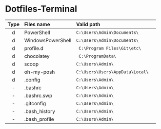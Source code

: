 # Dotfiles-Terminal

<!--
| Type      | Files name              |   Valid path                    |
| :---:     |   :----                 |   :---                          |
| d         | PowerShell              | C:\Users\Admin\Documents\       |
| d         | WindowsPowerShell       | C:\Users\Admin\Documents\       |
| d         | profile.d               | C:\Program Files\Git\etc\       |
| d         | chocolatey              | C:\ProgramData\                 |
| d         | scoop                   | C:\Users\Admin\                 |
| d         | oh-my-posh              | C:\Users\Users\AppData\Local\   |
| d         | .config                 | C:\Users\Admin\                 |
| -         | .bashrc                 | C:\Users\Admin\                 |
| -         | .bashrc.swp             | C:\Users\Admin\                 |
| -         | .gitconfig              | C:\Users\Admin\                 |
| -         | .bash_history           | C:\Users\Admin\                 |
| -         | .bash_profile           | C:\Users\Admin\                 |
-->



| Type      | Files name              |   Valid path                            |
| :---:     |   :----                 |   :---                                  |
| d         | PowerShell              | ``` C:\Users\Admin\Documents\       ``` |
| d         | WindowsPowerShell       | ``` C:\Users\Admin\Documents\       ``` |
| d         | profile.d               | ```  C:\Program Files\Git\etc\      ``` |
| d         | chocolatey              | ```  C:\ProgramData\                ``` |
| d         | scoop                   | ``` C:\Users\Admin\                 ``` |
| d         | oh-my-posh              | ``` C:\Users\Users\AppData\Local\   ``` |
| d         | .config                 | ``` C:\Users\Admin\                 ``` |
| -         | .bashrc                 | ``` C:\Users\Admin\                 ``` |
| -         | .bashrc.swp             | ``` C:\Users\Admin\                 ``` |
| -         | .gitconfig              | ``` C:\Users\Admin\                 ``` |
| -         | .bash_history           | ``` C:\Users\Admin\                 ``` |
| -         | .bash_profile           | ``` C:\Users\Admin\                 ``` | 
